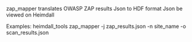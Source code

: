   zap_mapper translates OWASP ZAP results Json to HDF format Json be viewed on Heimdall

Examples:
heimdall_tools zap_mapper -j zap_results.json -n site_name -o scan_results.json
